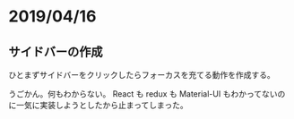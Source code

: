 # 2019/04/16

## サイドバーの作成

ひとまずサイドバーをクリックしたらフォーカスを充てる動作を作成する。

うごかん。何もわからない。
React も redux も Material-UI もわかってないのに一気に実装しようとしたから止まってしまった。
